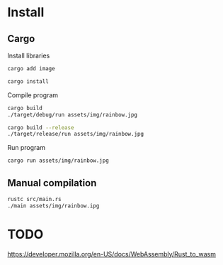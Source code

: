 # Install

## Cargo

Install libraries

```bash
cargo add image

cargo install
```

Compile program

```bash
cargo build
./target/debug/run assets/img/rainbow.jpg

cargo build --release
./target/release/run assets/img/rainbow.jpg
```

Run program

```bash
cargo run assets/img/rainbow.jpg
```

## Manual compilation

```bash
rustc src/main.rs
./main assets/img/rainbow.ipg
```

# TODO

https://developer.mozilla.org/en-US/docs/WebAssembly/Rust_to_wasm
